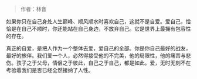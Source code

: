> 作者：林音

如果你只在自己身处人生巅峰、顺风顺水时喜欢自己，这就不是自爱。爱自己，恰恰是在自己不顺时，你还能站在自己身边，不放弃自己。它是世界上最拥有包容性的存在。

真正的自爱，是把人作为一个整体去爱，爱自己的全部。你是你自己最好的战友，最好的旅伴。我们爱一个人，必然得接受他的不完美，他的局限性，他的痛苦与悲伤。孩子之于父母，情侣之于彼此，自己之于自己，都是如此。爱，无时无刻不在考验着我们是否已经全然接纳了人性。
